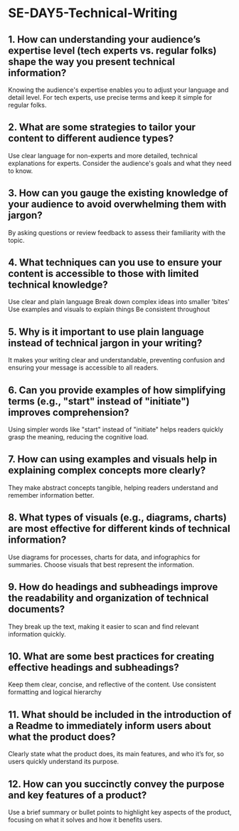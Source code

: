# SE-DAY5-Technical-Writing
## 1. How can understanding your audience’s expertise level (tech experts vs. regular folks) shape the way you present technical information?
  Knowing the audience's expertise enables you to adjust your language and detail level. For tech experts, use precise terms and keep it simple for regular folks.
## 2. What are some strategies to tailor your content to different audience types?
Use clear language for non-experts and more detailed, technical explanations for experts. Consider the audience's goals and what they need to know.

## 3. How can you gauge the existing knowledge of your audience to avoid overwhelming them with jargon?
  By asking questions or review feedback to assess their familiarity with the topic. 
  
## 4. What techniques can you use to ensure your content is accessible to those with limited technical knowledge?
  Use clear and plain language
  Break down complex ideas into smaller 'bites'
  Use examples and visuals to explain things
  Be consistent throughout

## 5. Why is it important to use plain language instead of technical jargon in your writing?
   It makes your writing clear and understandable, preventing confusion and ensuring your message is accessible to all readers.

## 6. Can you provide examples of how simplifying terms (e.g., "start" instead of "initiate") improves comprehension?
  Using simpler words like "start" instead of "initiate" helps readers quickly grasp the meaning, reducing the cognitive load.

## 7. How can using examples and visuals help in explaining complex concepts more clearly?
  They make abstract concepts tangible, helping readers understand and remember information better.

## 8. What types of visuals (e.g., diagrams, charts) are most effective for different kinds of technical information?
  Use diagrams for processes, charts for data, and infographics for summaries. Choose visuals that best represent the information.

## 9. How do headings and subheadings improve the readability and organization of technical documents?
  They break up the text, making it easier to scan and find relevant information quickly.

## 10. What are some best practices for creating effective headings and subheadings?
  Keep them clear, concise, and reflective of the content. Use consistent formatting and logical hierarchy

## 11. What should be included in the introduction of a Readme to immediately inform users about what the product does?
  Clearly state what the product does, its main features, and who it’s for, so users quickly understand its purpose.

## 12. How can you succinctly convey the purpose and key features of a product?
  Use a brief summary or bullet points to highlight key aspects of the product, focusing on what it solves and how it benefits users.

